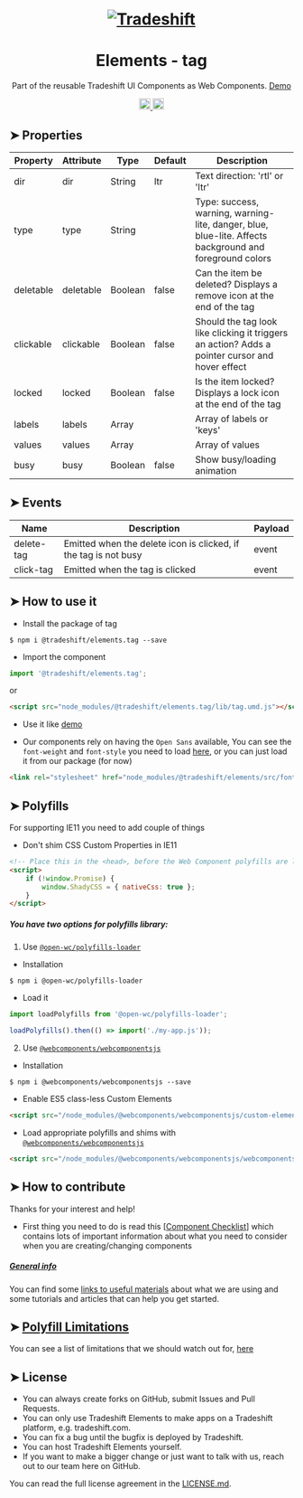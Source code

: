 <h1 align="center">
    <a href="https://tradeshift.com/">
      <img alt="Tradeshift" src="https://tradeshift.com/wp-content/themes/Tradeshift/img/brand/logo-black.png"/>
    </a>
</h1>

<h1 align="center">Elements - tag</h1>

<p align="center">
  Part of the reusable Tradeshift UI Components as Web Components.
    <a href="https://tradeshift.github.io/elements/?path=/story/ts-tag--default">
      Demo
    </a>
</p>

<p align="center">
    <a href="https://www.npmjs.com/package/@tradeshift/elements.tag">
      <img alt="NPM Version" src="https://badgen.net/npm/v/@tradeshift/elements.tag" height="20"/>
    </a>
    <a href="https://npmcharts.com/compare/@tradeshift/elements.tag?minimal=true">
      <img alt="Downloads per month" src="https://badgen.net/npm/dm/@tradeshift/elements.tag" height="20"/>
    </a>
</p>

<style>
  table {
        width:100%;
  }
</style>

## ➤ Properties

| Property | Attribute | Type | Default | Description |
| --- | --- | --- | --- | --- |
| dir | dir | String | ltr | Text direction: 'rtl' or 'ltr' |
| type | type | String |  | Type: success, warning, warning-lite, danger, blue, blue-lite. Affects background and foreground colors |
| deletable | deletable | Boolean | false | Can the item be deleted? Displays a remove icon at the end of the tag |
| clickable | clickable | Boolean | false | Should the tag look like clicking it triggers an action? Adds a pointer cursor and hover effect |
| locked | locked | Boolean | false | Is the item locked? Displays a lock icon at the end of the tag |
| labels | labels | Array |  | Array of labels or 'keys' |
| values | values | Array |  | Array of values |
| busy | busy | Boolean | false | Show busy/loading animation |

## ➤ Events

| Name       | Description                                                     | Payload |
| ---------- | --------------------------------------------------------------- | ------- |
| delete-tag | Emitted when the delete icon is clicked, if the tag is not busy | event   |
| click-tag  | Emitted when the tag is clicked                                 | event   |

## ➤ How to use it

- Install the package of tag

```shell
$ npm i @tradeshift/elements.tag --save
```

- Import the component

```js
import '@tradeshift/elements.tag';
```

or

```html
<script src="node_modules/@tradeshift/elements.tag/lib/tag.umd.js"></script>
```

- Use it like [demo]("https://tradeshift.github.io/elements/?path=/story/ts-tag--default")

- Our components rely on having the `Open Sans` available, You can see the `font-weight` and `font-style` you need to load [here](https://github.com/Tradeshift/elements/blob/master/packages/core/src/fonts.css), or you can just load it from our package (for now)

```html
<link rel="stylesheet" href="node_modules/@tradeshift/elements/src/fonts.css" />
```

## ➤ Polyfills

For supporting IE11 you need to add couple of things

- Don't shim CSS Custom Properties in IE11

```html
<!-- Place this in the <head>, before the Web Component polyfills are loaded -->
<script>
	if (!window.Promise) {
		window.ShadyCSS = { nativeCss: true };
	}
</script>
```

##### You have two options for polyfills library:

1. Use [`@open-wc/polyfills-loader`](https://github.com/open-wc/open-wc/tree/master/packages/polyfills-loader)

- Installation

```shell
$ npm i @open-wc/polyfills-loader
```

- Load it

```js
import loadPolyfills from '@open-wc/polyfills-loader';

loadPolyfills().then(() => import('./my-app.js'));
```

2. Use [`@webcomponents/webcomponentsjs`](https://github.com/webcomponents/polyfills/tree/master/packages/webcomponentsjs)

- Installation

```hell
$ npm i @webcomponents/webcomponentsjs --save
```

- Enable ES5 class-less Custom Elements

```html
<script src="/node_modules/@webcomponents/webcomponentsjs/custom-elements-es5-adapter.js"></script>
```

- Load appropriate polyfills and shims with [`@webcomponents/webcomponentsjs`](https://github.com/webcomponents/webcomponentsjs)

```html
<script src="/node_modules/@webcomponents/webcomponentsjs/webcomponents-loader.js" defer></script>
```

## ➤ How to contribute

Thanks for your interest and help!

- First thing you need to do is read this [[Component Checklist](https://github.com/Tradeshift/elements/wiki/Component-checklist)] which contains lots of important information about what you need to consider when you are creating/changing components

##### [General info](https://github.com/Tradeshift/elements/wiki/Useful-materials-starter)

You can find some [links to useful materials](https://github.com/Tradeshift/elements/wiki/Useful-materials-starter) about what we are using and some tutorials and articles that can help you get started.

## ➤ [Polyfill Limitations](https://github.com/Tradeshift/elements/wiki/Polyfill-Limitations)

You can see a list of limitations that we should watch out for, [here](https://github.com/Tradeshift/elements/wiki/Polyfill-Limitations)

## ➤ License

- You can always create forks on GitHub, submit Issues and Pull Requests.
- You can only use Tradeshift Elements to make apps on a Tradeshift platform, e.g. tradeshift.com.
- You can fix a bug until the bugfix is deployed by Tradeshift.
- You can host Tradeshift Elements yourself.
- If you want to make a bigger change or just want to talk with us, reach out to our team here on GitHub.

You can read the full license agreement in the [LICENSE.md](https://github.com/Tradeshift/elements/blob/master/LICENSE.md).
